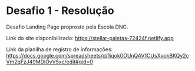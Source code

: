 # Desafio 1 - Resolução
Desafio Landing Page proprosto pela Escola DNC.

Link do site disponibilizado: https://stellar-paletas-72424f.netlify.app

Link da planilha de registro de informações: https://docs.google.com/spreadsheets/d/1jqok0OUnQAV1CUsXvokBKQy2cVm2qFzJ49MDiOvV5xc/edit#gid=0
